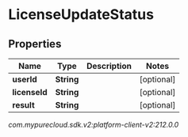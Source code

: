 # LicenseUpdateStatus


## Properties

| Name | Type | Description | Notes |
| ------------ | ------------- | ------------- | ------------- |
| **userId** | **String** |  |  [optional] |
| **licenseId** | **String** |  |  [optional] |
| **result** | **String** |  |  [optional] |




_com.mypurecloud.sdk.v2:platform-client-v2:212.0.0_
